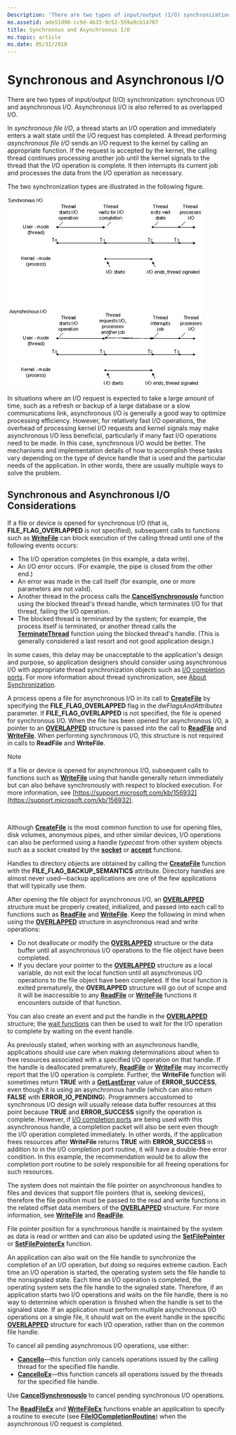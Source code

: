 ```yaml
---
Description: 'There are two types of input/output (I/O) synchronization: synchronous I/O and asynchronous I/O. Asynchronous I/O is also referred to as overlapped I/O.'
ms.assetid: ade51d98-cc9d-4b33-9c52-559a9cb14707
title: Synchronous and Asynchronous I/O
ms.topic: article
ms.date: 05/31/2018
---
```


# Synchronous and Asynchronous I/O

There are two types of input/output (I/O) synchronization: synchronous I/O and asynchronous I/O. Asynchronous I/O is also referred to as overlapped I/O.

In *synchronous file I/O*, a thread starts an I/O operation and immediately enters a wait state until the I/O request has completed. A thread performing *asynchronous file I/O* sends an I/O request to the kernel by calling an appropriate function. If the request is accepted by the kernel, the calling thread continues processing another job until the kernel signals to the thread that the I/O operation is complete. It then interrupts its current job and processes the data from the I/O operation as necessary.

The two synchronization types are illustrated in the following figure.

![synchronous and asynchronous i/o](images/fig2bedit.png)

In situations where an I/O request is expected to take a large amount of time, such as a refresh or backup of a large database or a slow communications link, asynchronous I/O is generally a good way to optimize processing efficiency. However, for relatively fast I/O operations, the overhead of processing kernel I/O requests and kernel signals may make asynchronous I/O less beneficial, particularly if many fast I/O operations need to be made. In this case, synchronous I/O would be better. The mechanisms and implementation details of how to accomplish these tasks vary depending on the type of device handle that is used and the particular needs of the application. In other words, there are usually multiple ways to solve the problem.

## Synchronous and Asynchronous I/O Considerations

If a file or device is opened for synchronous I/O (that is, **FILE\_FLAG\_OVERLAPPED** is not specified), subsequent calls to functions such as [**WriteFile**](/windows/desktop/api/FileAPI/nf-fileapi-writefile) can block execution of the calling thread until one of the following events occurs:

-   The I/O operation completes (in this example, a data write).
-   An I/O error occurs. (For example, the pipe is closed from the other end.)
-   An error was made in the call itself (for example, one or more parameters are not valid).
-   Another thread in the process calls the [**CancelSynchronousIo**](cancelsynchronousio-func.md) function using the blocked thread's thread handle, which terminates I/O for that thread, failing the I/O operation.
-   The blocked thread is terminated by the system; for example, the process itself is terminated, or another thread calls the [**TerminateThread**](https://docs.microsoft.com/windows/desktop/api/processthreadsapi/nf-processthreadsapi-terminatethread) function using the blocked thread's handle. (This is generally considered a last resort and not good application design.)

In some cases, this delay may be unacceptable to the application's design and purpose, so application designers should consider using asynchronous I/O with appropriate thread synchronization objects such as [I/O completion ports](i-o-completion-ports.md). For more information about thread synchronization, see [About Synchronization](https://docs.microsoft.com/windows/desktop/Sync/about-synchronization).

A process opens a file for asynchronous I/O in its call to [**CreateFile**](/windows/desktop/api/FileAPI/nf-fileapi-createfilea) by specifying the **FILE\_FLAG\_OVERLAPPED** flag in the *dwFlagsAndAttributes* parameter. If **FILE\_FLAG\_OVERLAPPED** is not specified, the file is opened for synchronous I/O. When the file has been opened for asynchronous I/O, a pointer to an [**OVERLAPPED**](/windows/desktop/api/MinWinBase/ns-minwinbase-overlapped_entry) structure is passed into the call to [**ReadFile**](/windows/desktop/api/FileAPI/nf-fileapi-readfile) and [**WriteFile**](/windows/desktop/api/FileAPI/nf-fileapi-writefile). When performing synchronous I/O, this structure is not required in calls to **ReadFile** and **WriteFile**.

> [!Note]  
> If a file or device is opened for asynchronous I/O, subsequent calls to functions such as [**WriteFile**](/windows/desktop/api/FileAPI/nf-fileapi-writefile) using that handle generally return immediately but can also behave synchronously with respect to blocked execution. For more information, see [https://support.microsoft.com/kb/156932](https://support.microsoft.com/kb/156932).

 

Although [**CreateFile**](/windows/desktop/api/FileAPI/nf-fileapi-createfilea) is the most common function to use for opening files, disk volumes, anonymous pipes, and other similar devices, I/O operations can also be performed using a handle *typecast* from other system objects such as a socket created by the [**socket**](https://docs.microsoft.com/windows/desktop/api/winsock2/nf-winsock2-socket) or [**accept**](https://docs.microsoft.com/windows/desktop/api/winsock2/nf-winsock2-accept) functions.

Handles to directory objects are obtained by calling the [**CreateFile**](/windows/desktop/api/FileAPI/nf-fileapi-createfilea) function with the **FILE\_FLAG\_BACKUP\_SEMANTICS** attribute. Directory handles are almost never used—backup applications are one of the few applications that will typically use them.

After opening the file object for asynchronous I/O, an [**OVERLAPPED**](https://docs.microsoft.com/windows/desktop/api/minwinbase/ns-minwinbase-overlapped) structure must be properly created, initialized, and passed into each call to functions such as [**ReadFile**](/windows/desktop/api/FileAPI/nf-fileapi-readfile) and [**WriteFile**](/windows/desktop/api/FileAPI/nf-fileapi-writefile). Keep the following in mind when using the [**OVERLAPPED**](/windows/desktop/api/MinWinBase/ns-minwinbase-overlapped_entry) structure in asynchronous read and write operations:

-   Do not deallocate or modify the [**OVERLAPPED**](https://docs.microsoft.com/windows/desktop/api/minwinbase/ns-minwinbase-overlapped) structure or the data buffer until all asynchronous I/O operations to the file object have been completed.
-   If you declare your pointer to the [**OVERLAPPED**](https://docs.microsoft.com/windows/desktop/api/minwinbase/ns-minwinbase-overlapped) structure as a local variable, do not exit the local function until all asynchronous I/O operations to the file object have been completed. If the local function is exited prematurely, the **OVERLAPPED** structure will go out of scope and it will be inaccessible to any [**ReadFile**](/windows/desktop/api/FileAPI/nf-fileapi-readfile) or [**WriteFile**](/windows/desktop/api/FileAPI/nf-fileapi-writefile) functions it encounters outside of that function.

You can also create an event and put the handle in the [**OVERLAPPED**](https://docs.microsoft.com/windows/desktop/api/minwinbase/ns-minwinbase-overlapped) structure; the [wait functions](https://docs.microsoft.com/windows/desktop/Sync/wait-functions) can then be used to wait for the I/O operation to complete by waiting on the event handle.

As previously stated, when working with an asynchronous handle, applications should use care when making determinations about when to free resources associated with a specified I/O operation on that handle. If the handle is deallocated prematurely, [**ReadFile**](/windows/desktop/api/FileAPI/nf-fileapi-readfile) or [**WriteFile**](/windows/desktop/api/FileAPI/nf-fileapi-writefile) may incorrectly report that the I/O operation is complete. Further, the **WriteFile** function will sometimes return **TRUE** with a [**GetLastError**](https://docs.microsoft.com/windows/desktop/api/errhandlingapi/nf-errhandlingapi-getlasterror) value of **ERROR\_SUCCESS**, even though it is using an asynchronous handle (which can also return **FALSE** with **ERROR\_IO\_PENDING**). Programmers accustomed to synchronous I/O design will usually release data buffer resources at this point because **TRUE** and **ERROR\_SUCCESS** signify the operation is complete. However, if [I/O completion ports](i-o-completion-ports.md) are being used with this asynchronous handle, a completion packet will also be sent even though the I/O operation completed immediately. In other words, if the application frees resources after **WriteFile** returns **TRUE** with **ERROR\_SUCCESS** in addition to in the I/O completion port routine, it will have a double-free error condition. In this example, the recommendation would be to allow the completion port routine to be solely responsible for all freeing operations for such resources.

The system does not maintain the file pointer on asynchronous handles to files and devices that support file pointers (that is, seeking devices), therefore the file position must be passed to the read and write functions in the related offset data members of the [**OVERLAPPED**](https://docs.microsoft.com/windows/desktop/api/minwinbase/ns-minwinbase-overlapped) structure. For more information, see [**WriteFile**](/windows/desktop/api/FileAPI/nf-fileapi-writefile) and [**ReadFile**](/windows/desktop/api/FileAPI/nf-fileapi-readfile).

File pointer position for a synchronous handle is maintained by the system as data is read or written and can also be updated using the [**SetFilePointer**](/windows/desktop/api/FileAPI/nf-fileapi-setfilepointer) or [**SetFilePointerEx**](/windows/desktop/api/FileAPI/nf-fileapi-setfilepointerex) function.

An application can also wait on the file handle to synchronize the completion of an I/O operation, but doing so requires extreme caution. Each time an I/O operation is started, the operating system sets the file handle to the nonsignaled state. Each time an I/O operation is completed, the operating system sets the file handle to the signaled state. Therefore, if an application starts two I/O operations and waits on the file handle, there is no way to determine which operation is finished when the handle is set to the signaled state. If an application must perform multiple asynchronous I/O operations on a single file, it should wait on the event handle in the specific [**OVERLAPPED**](https://docs.microsoft.com/windows/desktop/api/minwinbase/ns-minwinbase-overlapped) structure for each I/O operation, rather than on the common file handle.

To cancel all pending asynchronous I/O operations, use either:

-   [**CancelIo**](cancelio.md)—this function only cancels operations issued by the calling thread for the specified file handle.
-   [**CancelIoEx**](cancelioex-func.md)—this function cancels all operations issued by the threads for the specified file handle.

Use [**CancelSynchronousIo**](cancelsynchronousio-func.md) to cancel pending synchronous I/O operations.

The [**ReadFileEx**](/windows/desktop/api/FileAPI/nf-fileapi-readfileex) and [**WriteFileEx**](/windows/desktop/api/FileAPI/nf-fileapi-writefileex) functions enable an application to specify a routine to execute (see [**FileIOCompletionRoutine**](https://msdn.microsoft.com/library/Aa364052(v=VS.85).aspx)) when the asynchronous I/O request is completed.

 

 



